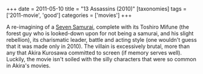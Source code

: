+++
date = 2011-05-10
title = "13 Assassins (2010)"
[taxonomies]
tags = ['2011-movie', 'good']
categories = ['movies']
+++

A re-imagining of a [Seven Samurai], complete with its Toshiro
Mifune (the forest guy who is looked-down upon for not being a samurai,
and his slight rebellion), its charismatic leader, battle and acting
style (one wouldn't guess that it was made only in 2010). The villain
is excessively brutal, more than any that Akira Kurosawa committed to
screen (if memory serves well). Luckily, the movie isn't soiled with
the silly characters that were so common in Akira's movies.


[Seven Samurai]: @/seven-samurai-1954.md
